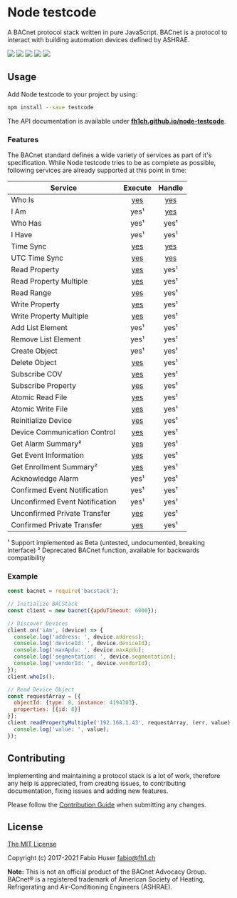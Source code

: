 # Node testcode

A BACnet protocol stack written in pure JavaScript. BACnet is a protocol to
interact with building automation devices defined by ASHRAE.

[![](https://badge.fury.io/js/testcode.svg)](http://badge.fury.io/js/testcode)
[![](https://travis-ci.org/fh1ch/node-testcode.svg?branch=master)](https://travis-ci.org/fh1ch/node-testcode)
[![](https://coveralls.io/repos/fh1ch/node-testcode/badge.svg?branch=master)](https://coveralls.io/r/fh1ch/node-testcode?branch=master)
[![](https://codeclimate.com/github/fh1ch/node-testcode/badges/gpa.svg)](https://codeclimate.com/github/fh1ch/node-testcode)
[![](https://david-dm.org/fh1ch/node-testcode/status.svg)](https://david-dm.org/fh1ch/node-testcode)

## Usage

Add Node testcode to your project by using:

``` sh
npm install --save testcode
```

The API documentation is available under **[fh1ch.github.io/node-testcode](https://fh1ch.github.io/node-testcode)**.

### Features

The BACnet standard defines a wide variety of services as part of it's
specification. While Node testcode tries to be as complete as possible,
following services are already supported at this point in time:

| Service                        | Execute                                                                                | Handle                                                                        |
|--------------------------------|:--------------------------------------------------------------------------------------:|:-----------------------------------------------------------------------------:|
| Who Is                         | [yes](https://fh1ch.github.io/node-testcode/bacstack.html#.whoIs)                      | [yes](https://fh1ch.github.io/node-bacstack/bacstack.html#.event:whoIs)       |
| I Am                           | yes¹                                                                                   | [yes](https://fh1ch.github.io/node-bacstack/bacstack.html#.event:iAm)         |
| Who Has                        | yes¹                                                                                   | yes¹                                                                          |
| I Have                         | yes¹                                                                                   | yes¹                                                                          |
| Time Sync                      | [yes](https://fh1ch.github.io/node-bacstack/bacstack.html#.timeSync)                   | [yes](https://fh1ch.github.io/node-bacstack/bacstack.html#.event:timeSync)    |
| UTC Time Sync                  | [yes](https://fh1ch.github.io/node-bacstack/bacstack.html#.timeSyncUTC)                | [yes](https://fh1ch.github.io/node-bacstack/bacstack.html#.event:timeSyncUTC) |
| Read Property                  | [yes](https://fh1ch.github.io/node-bacstack/bacstack.html#.readProperty)               | yes¹                                                                          |
| Read Property Multiple         | [yes](https://fh1ch.github.io/node-bacstack/bacstack.html#.readPropertyMultiple)       | yes¹                                                                          |
| Read Range                     | [yes](https://fh1ch.github.io/node-bacstack/bacstack.html#.readRange)                  | yes¹                                                                          |
| Write Property                 | [yes](https://fh1ch.github.io/node-bacstack/bacstack.html#.writeProperty)              | yes¹                                                                          |
| Write Property Multiple        | [yes](https://fh1ch.github.io/node-bacstack/bacstack.html#.writePropertyMultiple)      | yes¹                                                                          |
| Add List Element               | yes¹                                                                                   | yes¹                                                                          |
| Remove List Element            | yes¹                                                                                   | yes¹                                                                          |
| Create Object                  | yes¹                                                                                   | yes¹                                                                          |
| Delete Object                  | [yes](https://fh1ch.github.io/node-bacstack/bacstack.html#.deleteObject)               | yes¹                                                                          |
| Subscribe COV                  | [yes](https://fh1ch.github.io/node-bacstack/bacstack.html#.subscribeCOV)               | yes¹                                                                          |
| Subscribe Property             | [yes](https://fh1ch.github.io/node-bacstack/bacstack.html#.subscribeProperty)          | yes¹                                                                          |
| Atomic Read File               | [yes](https://fh1ch.github.io/node-bacstack/bacstack.html#.readFile)                   | yes¹                                                                          |
| Atomic Write File              | [yes](https://fh1ch.github.io/node-bacstack/bacstack.html#.writeFile)                  | yes¹                                                                          |
| Reinitialize Device            | [yes](https://fh1ch.github.io/node-bacstack/bacstack.html#.reinitializeDevice)         | yes¹                                                                          |
| Device Communication Control   | [yes](https://fh1ch.github.io/node-bacstack/bacstack.html#.deviceCommunicationControl) | yes¹                                                                          |
| Get Alarm Summary²             | [yes](https://fh1ch.github.io/node-bacstack/bacstack.html#.getAlarmSummary)            | yes¹                                                                          |
| Get Event Information          | [yes](https://fh1ch.github.io/node-bacstack/bacstack.html#.getEventInformation)        | yes¹                                                                          |
| Get Enrollment Summary²        | [yes](https://fh1ch.github.io/node-bacstack/bacstack.html#.getEnrollmentSummary)       | yes¹                                                                          |
| Acknowledge Alarm              | yes¹                                                                                   | yes¹                                                                          |
| Confirmed Event Notification   | yes¹                                                                                   | yes¹                                                                          |
| Unconfirmed Event Notification | yes¹                                                                                   | yes¹                                                                          |
| Unconfirmed Private Transfer   | [yes](https://fh1ch.github.io/node-bacstack/bacstack.html#.unconfirmedPrivateTransfer) | yes¹                                                                          |
| Confirmed Private Transfer     | [yes](https://fh1ch.github.io/node-bacstack/bacstack.html#.confirmedPrivateTransfer)   | yes¹                                                                          |

¹ Support implemented as Beta (untested, undocumented, breaking interface)
² Deprecated BACnet function, available for backwards compatibility

### Example

``` js
const bacnet = require('bacstack');

// Initialize BACStack
const client = new bacnet({apduTimeout: 6000});

// Discover Devices
client.on('iAm', (device) => {
  console.log('address: ', device.address);
  console.log('deviceId: ', device.deviceId);
  console.log('maxApdu: ', device.maxApdu);
  console.log('segmentation: ', device.segmentation);
  console.log('vendorId: ', device.vendorId);
});
client.whoIs();

// Read Device Object
const requestArray = [{
  objectId: {type: 8, instance: 4194303},
  properties: [{id: 8}]
}];
client.readPropertyMultiple('192.168.1.43', requestArray, (err, value) => {
  console.log('value: ', value);
});
```

## Contributing

Implementing and maintaining a protocol stack is a lot of work, therefore any
help is appreciated, from creating issues, to contributing documentation, fixing
issues and adding new features.

Please follow the [Contribution Guide](CONTRIBUTING.md) when submitting any
changes.

## License

[The MIT License](http://opensource.org/licenses/MIT)

Copyright (c) 2017-2021 Fabio Huser <fabio@fh1.ch>

**Note:** This is not an official product of the BACnet Advocacy Group. BACnet®
is a registered trademark of American Society of Heating, Refrigerating and
Air-Conditioning Engineers (ASHRAE).
